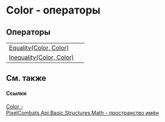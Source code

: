 # Color - операторы




## Операторы
<table>
<tr>
<td><a href="883db0dc-1d7f-2ac7-249d-d9957c6b31d3">Equality(Color, Color)</a></td>
<td> </td></tr>
<tr>
<td><a href="7ff13784-2748-1364-0e56-d2a4d8854ade">Inequality(Color, Color)</a></td>
<td> </td></tr>
</table>

## См. также


#### Ссылки
<a href="31c3a770-ecf5-ed0f-644d-99dda847c665">Color - </a>  
<a href="9a3afb53-d505-325f-0368-fcd870e41d3f">PixelCombats.Api.Basic.Structures.Math - пространство имён</a>  
